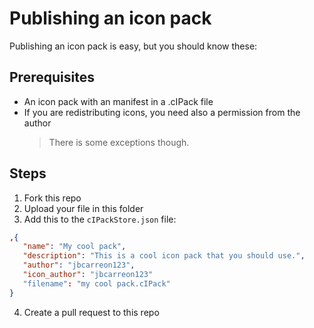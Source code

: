 # Publishing an icon pack

Publishing an icon pack is easy, but you should know these:

## Prerequisites
* An icon pack with an manifest in a .cIPack file
* If you are redistributing icons, you need also a permission from the author 
   > There is some exceptions though.

## Steps
1. Fork this repo
2. Upload your file in this folder
3. Add this to the `cIPackStore.json` file:
```json
,{
   "name": "My cool pack",
   "description": "This is a cool icon pack that you should use.",
   "author": "jbcarreon123",
   "icon_author": "jbcarreon123"
   "filename": "my cool pack.cIPack"
}
```
4. Create a pull request to this repo
